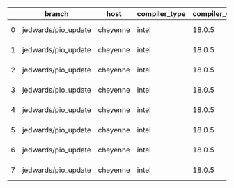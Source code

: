 |    | branch              | host     | compiler_type   | compiler_version   | mpi_type   | mpi_version   | o_g   | os    | build_passed   | unit_pass   | unit_fail   | system_pass   | system_fail   | example_pass   | example_fail   | nuopc_pass   | nuopc_fail   | hash                                                                                                                                       | modified                   |
|----|---------------------|----------|-----------------|--------------------|------------|---------------|-------|-------|----------------|-------------|-------------|---------------|---------------|----------------|----------------|--------------|--------------|--------------------------------------------------------------------------------------------------------------------------------------------|----------------------------|
|  0 | jedwards/pio_update | cheyenne | intel           | 18.0.5             | mpiuni     | none          | O     | Linux | Fail           | fail        | fail        | fail          | fail          | fail           | fail           | 0            | 50           | [artifacts](https://github.com/esmf-org/esmf-test-artifacts/tree/cheyenne/jedwards_pio_update/cheyenne/intel/18.0.5/O/mpiuni/none)         | 2022-02-03 21:35:35.591548 |
|  1 | jedwards/pio_update | cheyenne | intel           | 18.0.5             | mpiuni     | none          | g     | Linux | Fail           | fail        | fail        | fail          | fail          | fail           | fail           | 0            | 50           | [artifacts](https://github.com/esmf-org/esmf-test-artifacts/tree/cheyenne/jedwards_pio_update/cheyenne/intel/18.0.5/g/mpiuni/none)         | 2022-02-03 21:35:35.591548 |
|  2 | jedwards/pio_update | cheyenne | intel           | 18.0.5             | intelmpi   | 2018.4.274    | O     | Linux | Pass           | fail        | fail        | fail          | fail          | fail           | fail           | queued       | queued       | [artifacts](https://github.com/esmf-org/esmf-test-artifacts/tree/cheyenne/jedwards_pio_update/cheyenne/intel/18.0.5/O/intelmpi/2018.4.274) | 2022-02-03 21:35:35.591548 |
|  3 | jedwards/pio_update | cheyenne | intel           | 18.0.5             | intelmpi   | 2018.4.274    | g     | Linux | Pass           | 13657       | 0           | 49            | 0             | 80             | 0              | 50           | 0            | [artifacts](https://github.com/esmf-org/esmf-test-artifacts/tree/cheyenne/jedwards_pio_update/cheyenne/intel/18.0.5/g/intelmpi/2018.4.274) | 2022-02-03 21:35:35.591548 |
|  4 | jedwards/pio_update | cheyenne | intel           | 18.0.5             | mpt        | 2.19          | O     | Linux | Pass           | fail        | fail        | fail          | fail          | fail           | fail           | queued       | queued       | [artifacts](https://github.com/esmf-org/esmf-test-artifacts/tree/cheyenne/jedwards_pio_update/cheyenne/intel/18.0.5/O/mpt/2.19)            | 2022-02-03 21:35:35.591548 |
|  5 | jedwards/pio_update | cheyenne | intel           | 18.0.5             | mpt        | 2.19          | g     | Linux | Pass           | 13657       | 0           | 49            | 0             | 80             | 0              | 0            | 50           | [artifacts](https://github.com/esmf-org/esmf-test-artifacts/tree/cheyenne/jedwards_pio_update/cheyenne/intel/18.0.5/g/mpt/2.19)            | 2022-02-03 21:35:35.591548 |
|  6 | jedwards/pio_update | cheyenne | intel           | 18.0.5             | openmpi    | 3.1.4         | O     | Linux | Pass           | fail        | fail        | fail          | fail          | fail           | fail           | queued       | queued       | [artifacts](https://github.com/esmf-org/esmf-test-artifacts/tree/cheyenne/jedwards_pio_update/cheyenne/intel/18.0.5/O/openmpi/3.1.4)       | 2022-02-03 21:35:35.591548 |
|  7 | jedwards/pio_update | cheyenne | intel           | 18.0.5             | openmpi    | 3.1.4         | g     | Linux | Pass           | fail        | fail        | fail          | fail          | fail           | fail           | queued       | queued       | [artifacts](https://github.com/esmf-org/esmf-test-artifacts/tree/cheyenne/jedwards_pio_update/cheyenne/intel/18.0.5/g/openmpi/3.1.4)       | 2022-02-03 21:35:35.591548 |